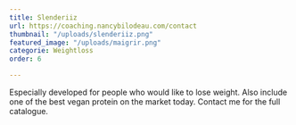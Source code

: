 ```yaml
---
title: Slenderiiz
url: https://coaching.nancybilodeau.com/contact
thumbnail: "/uploads/slenderiiz.png"
featured_image: "/uploads/maigrir.png"
categorie: Weightloss
order: 6

---
```

Especially developed for people who would like to lose weight. Also include one of the best vegan protein on the market today. Contact me for the full catalogue. 